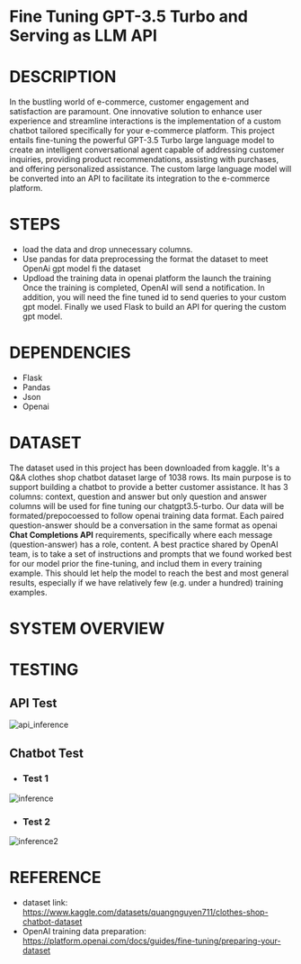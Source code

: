 # Fine Tuning GPT-3.5 Turbo and Serving as LLM API

# DESCRIPTION
In the bustling world of e-commerce, customer engagement and satisfaction are paramount. One innovative solution to enhance user experience and streamline interactions is the implementation of a custom chatbot tailored specifically for your e-commerce platform. This project entails fine-tuning the powerful GPT-3.5 Turbo large language model to create an intelligent conversational agent capable of addressing customer inquiries, providing product recommendations, assisting with purchases, and offering personalized assistance. The custom large language model will be converted into an API to facilitate its integration to the e-commerce platform.

# STEPS
 - load the data and drop unnecessary columns.
 - Use pandas for data preprocessing the format the dataset to meet OpenAi gpt model fi the dataset
 - Updload the training data in openai platform the launch the training
Once the training is completed, OpenAI will send a notification. In addition, you will need the fine tuned id to send queries to your custom gpt model.
Finally we used Flask to build an API for quering the custom gpt model.

# DEPENDENCIES
 - Flask
 - Pandas
 - Json
 - Openai

# DATASET
The dataset used in this project has been downloaded from kaggle. It's a Q&A clothes shop chatbot dataset large of 1038 rows. Its main purpose is to support building a chatbot to provide a better customer assistance. It has 3 columns: context, question and answer but only question and answer columns will be used for fine tuning our chatgpt3.5-turbo. Our data will be formated/prepocoessed to follow openai training data format. Each paired question-answer should be a conversation in the same format as openai **Chat Completions API** requirements, specifically where each message (question-answer) has a role, content.
A best practice shared by OpenAI team, is to take a set of instructions and prompts that we found worked best for our model prior the fine-tuning, and includ them in every training example. This should let help the model to reach the best and most general results, especially if we have relatively few (e.g. under a hundred) training examples.

# SYSTEM OVERVIEW

# TESTING

## API Test
![api_inference](https://github.com/WENDGOUNDI/fine_tuned_gpt3.5_production_api/assets/48753146/85dc7514-4017-4104-9f63-7acbcb2513d2)

## Chatbot Test
 - ### Test 1
![inference](https://github.com/WENDGOUNDI/fine_tuned_gpt3.5_production_api/assets/48753146/958b6eeb-6135-42cf-b26a-071d2fb0ef05)

 - ### Test 2
![inference2](https://github.com/WENDGOUNDI/fine_tuned_gpt3.5_production_api/assets/48753146/3bd916c2-3049-4e7b-a71d-d635dd29e286)

# REFERENCE
 - dataset link: https://www.kaggle.com/datasets/quangnguyen711/clothes-shop-chatbot-dataset
 - OpenAI training data preparation: https://platform.openai.com/docs/guides/fine-tuning/preparing-your-dataset
